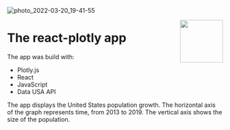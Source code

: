 ![photo_2022-03-20_19-41-55](https://user-images.githubusercontent.com/86261719/159193102-054e822e-a9fd-4501-9d49-57f65009a942.jpg)

<img align="right" width="100" height="100" src="https://user-images.githubusercontent.com/86261719/159193102-054e822e-a9fd-4501-9d49-57f65009a942.jpg">

# The react-plotly app
The app was build with:
 * Plotly.js
 * React
 * JavaScript
 * Data USA API

The app displays the United States population growth. The horizontal axis of the graph represents time, from 2013 to 2019. The vertical axis shows the size of the population.




